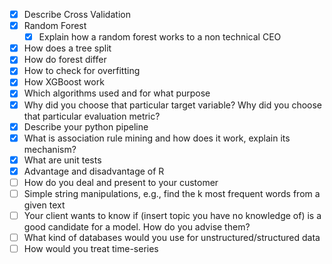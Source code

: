 - [x] Describe Cross Validation
- [x] Random Forest
	- [x] Explain how a random forest works to a non technical CEO  
- [x] How does a tree split
- [x] How do forest differ
- [x] How to check for overfitting
- [x] How XGBoost work
- [x] Which algorithms used and for what purpose
- [x] Why did you choose that particular target variable? Why did you choose that particular evaluation metric?  
- [x] Describe your python pipeline
- [x]  What is association rule mining and how does it work, explain its mechanism?
- [x]  What are unit tests
- [x]  Advantage and disadvantage of R
- [ ]  How do you deal and present to your customer
- [ ]  Simple string manipulations, e.g., find the k most frequent words from a given text 
- [ ]  Your client wants to know if (insert topic you have no knowledge of) is a good candidate for a model. How do you advise them? 
- [ ]  What kind of databases would you use for unstructured/structured data  
- [ ]  How would you treat time-series